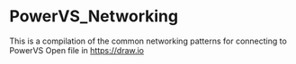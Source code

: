 # PowerVS_Networking 
 This is a compilation of the common networking patterns for connecting to PowerVS 
Open file in https://draw.io
